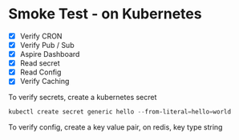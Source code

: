 # Smoke Test - on Kubernetes

- [x] Verify CRON
- [x] Verify Pub / Sub
- [x] Aspire Dashboard
- [x] Read secret
- [x] Read Config
- [x] Verify Caching

To verify secrets, create a kubernetes secret

```PowerShell
kubectl create secret generic hello --from-literal=hello=world
```

To verify config, create a key value pair, on redis, key type string
